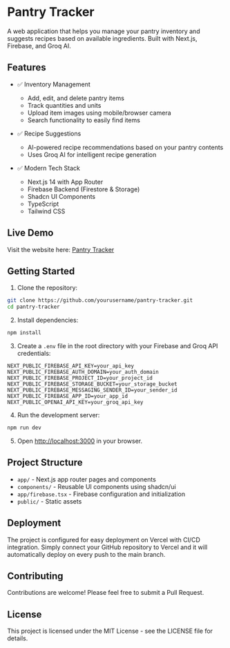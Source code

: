 # Pantry Tracker

A web application that helps you manage your pantry inventory and suggests recipes based on available ingredients. Built with Next.js, Firebase, and Groq AI.

## Features

- ✅ Inventory Management
  - Add, edit, and delete pantry items
  - Track quantities and units
  - Upload item images using mobile/browser camera
  - Search functionality to easily find items

- ✅ Recipe Suggestions
  - AI-powered recipe recommendations based on your pantry contents
  - Uses Groq AI for intelligent recipe generation

- ✅ Modern Tech Stack
  - Next.js 14 with App Router
  - Firebase Backend (Firestore & Storage)
  - Shadcn UI Components
  - TypeScript
  - Tailwind CSS

## Live Demo

Visit the website here: [Pantry Tracker](https://pantry-tracker-blue-nine.vercel.app/)

## Getting Started

1. Clone the repository:
```bash
git clone https://github.com/yourusername/pantry-tracker.git
cd pantry-tracker
```

2. Install dependencies:
```bash
npm install
```

3. Create a `.env` file in the root directory with your Firebase and Groq API credentials:
```env
NEXT_PUBLIC_FIREBASE_API_KEY=your_api_key
NEXT_PUBLIC_FIREBASE_AUTH_DOMAIN=your_auth_domain
NEXT_PUBLIC_FIREBASE_PROJECT_ID=your_project_id
NEXT_PUBLIC_FIREBASE_STORAGE_BUCKET=your_storage_bucket
NEXT_PUBLIC_FIREBASE_MESSAGING_SENDER_ID=your_sender_id
NEXT_PUBLIC_FIREBASE_APP_ID=your_app_id
NEXT_PUBLIC_OPENAI_API_KEY=your_groq_api_key
```

4. Run the development server:
```bash
npm run dev
```

5. Open [http://localhost:3000](http://localhost:3000) in your browser.

## Project Structure

- `app/` - Next.js app router pages and components
- `components/` - Reusable UI components using shadcn/ui
- `app/firebase.tsx` - Firebase configuration and initialization
- `public/` - Static assets

## Deployment

The project is configured for easy deployment on Vercel with CI/CD integration. Simply connect your GitHub repository to Vercel and it will automatically deploy on every push to the main branch.

## Contributing

Contributions are welcome! Please feel free to submit a Pull Request.

## License

This project is licensed under the MIT License - see the LICENSE file for details.